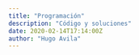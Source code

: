 ```yaml
---
title: "Programación"
description: "Código y soluciones"
date: 2020-02-14T17:14:00Z
author: "Hugo Avila"
---
```

